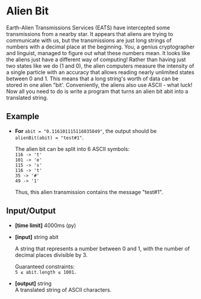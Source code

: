 Alien Bit
========================
Earth-Alien Transmissions Services (EATS) have intercepted some transmissions from a nearby star. It appears that aliens
are trying to communicate with us, but the transmissions are just long strings of numbers with a decimal place at the
beginning. You, a genius cryptographer and linguist, managed to figure out what these numbers mean. It looks like the
aliens just have a different way of computing! Rather than having just two states like we do (1 and 0), the alien
computers measure the intensity of a single particle with an accuracy that allows reading nearly unlimited states between
0 and 1. This means that a long string's worth of data can be stored in one alien "bit'. Conveniently, the aliens also
use ASCII - what luck! Now all you need to do is write a program that turns an alien bit abit into a translated string.


Example
------------
* __For__ `abit = "0.116101115116035049"`, the output should be
`alienBit(abit) = "test#1"`.

    The alien bit can be split into 6 ASCII symbols:<br/>
    `116 -> 't'`<br/>
    `101 -> 'e'`<br/>
    `115 -> 's'`<br/>
    `116 -> 't'`<br/>
    `35 -> '#'` <br/>
    `49 -> '1'` <br/>
    
    Thus, this alien transmission contains the message "test#1".

Input/Output
--------------

* __[time limit]__ 4000ms (py)
* __[input]__ string abit 

    A string that represents a number between 0 and 1, with the number of decimal places divisible by 3.

    Guaranteed constraints:<br/>
    `5 ≤ abit.length ≤ 1001.`

* __[output]__ string <br/>
    A translated string of ASCII characters.